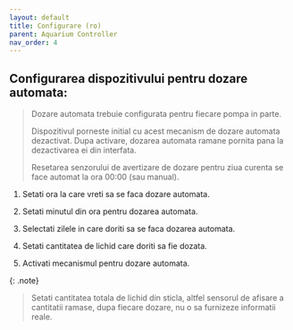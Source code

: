 ```yaml
---
layout: default
title: Configurare (ro)
parent: Aquarium Controller
nav_order: 4
---
```


## Configurarea dispozitivului pentru dozare automata:

> Dozare automata trebuie configurata pentru fiecare pompa in parte.
>
> Dispozitivul porneste initial cu acest mecanism de dozare automata dezactivat. Dupa activare, dozarea automata ramane pornita pana la dezactivarea ei din interfata.
>
> Resetarea senzorului de avertizare de dozare pentru ziua curenta se face automat la ora 00:00 (sau manual).
>

1. Setati ora la care vreti sa se faca dozare automata.

2. Setati minutul din ora pentru dozarea automata.

3. Selectati zilele in care doriti sa se faca dozarea automata.

4. Setati cantitatea de lichid care doriti sa fie dozata.

5. Activati mecanismul pentru dozare automata.


{: .note}
> Setati cantitatea totala de lichid din sticla, altfel sensorul de afisare a cantitatii ramase, dupa fiecare dozare, nu o sa furnizeze informatii reale.


